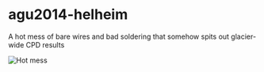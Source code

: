 agu2014-helheim
===============

A hot mess of bare wires and bad soldering that somehow spits out glacier-wide CPD results

![Hot mess](http://cdn.someecards.com/someecards/usercards/aaa5ed41801c4091a2de16b8651a757556.png)
